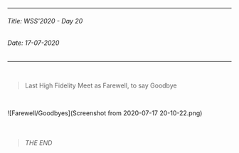----------
###### Title: WSS'2020 - Day 20
###### Date: 17-07-2020
----------
&nbsp;



> Last High Fidelity Meet as Farewell, to say Goodbye

&nbsp;

![Farewell/Goodbyes](Screenshot from 2020-07-17 20-10-22.png)





&nbsp;
> ###### THE END


